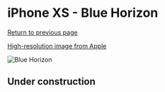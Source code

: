 # iPhone XS - Blue Horizon

[Return to previous page](/iphone_x)

[High-resolution image from Apple](https://store.storeimages.cdn-apple.com/8756/as-images.apple.com/is/MTF92?wid=4500&hei=4500&fmt=png)

<div style="width: 500px"><img src="/almost_uncompressed/MTF92.webp" alt="Blue Horizon"></div>

## Under construction
